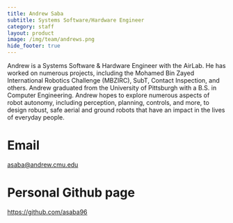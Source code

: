 ```yaml
---
title: Andrew Saba 
subtitle: Systems Software/Hardware Engineer
category: staff
layout: product
image: /img/team/andrews.png
hide_footer: true
---
```


Andrew is a Systems Software & Hardware Engineer with the AirLab. He has worked on numerous projects, including the Mohamed Bin Zayed International Robotics Challenge (MBZIRC), SubT, Contact Inspection, and others.  Andrew graduated from the University of Pittsburgh with a B.S. in Computer Engineering. Andrew hopes to explore numerous aspects of robot autonomy, including perception, planning, controls, and more, to design robust, safe aerial and ground robots that have an impact in the lives of everyday people.

# Email #
asaba@andrew.cmu.edu

# Personal Github page #
<a href="https://github.com/asaba96" target="_blank">https://github.com/asaba96</a>
